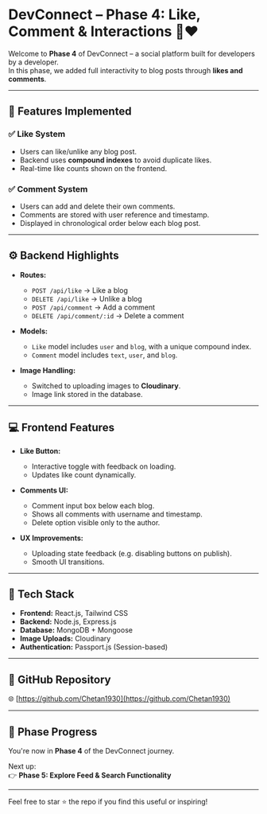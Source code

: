 # DevConnect – Phase 4: Like, Comment & Interactions 💬❤️

Welcome to **Phase 4** of DevConnect – a social platform built for developers by a developer.  
In this phase, we added full interactivity to blog posts through **likes and comments**.

---

## 🚀 Features Implemented

### ✅ Like System
- Users can like/unlike any blog post.
- Backend uses **compound indexes** to avoid duplicate likes.
- Real-time like counts shown on the frontend.

### ✅ Comment System
- Users can add and delete their own comments.
- Comments are stored with user reference and timestamp.
- Displayed in chronological order below each blog post.

---

## ⚙️ Backend Highlights

- **Routes:**
  - `POST /api/like` → Like a blog
  - `DELETE /api/like` → Unlike a blog
  - `POST /api/comment` → Add a comment
  - `DELETE /api/comment/:id` → Delete a comment

- **Models:**
  - `Like` model includes `user` and `blog`, with a unique compound index.
  - `Comment` model includes `text`, `user`, and `blog`.

- **Image Handling:**
  - Switched to uploading images to **Cloudinary**.
  - Image link stored in the database.

---

## 💻 Frontend Features

- **Like Button:**
  - Interactive toggle with feedback on loading.
  - Updates like count dynamically.

- **Comments UI:**
  - Comment input box below each blog.
  - Shows all comments with username and timestamp.
  - Delete option visible only to the author.

- **UX Improvements:**
  - Uploading state feedback (e.g. disabling buttons on publish).
  - Smooth UI transitions.

---

## 📸 Tech Stack

- **Frontend:** React.js, Tailwind CSS
- **Backend:** Node.js, Express.js
- **Database:** MongoDB + Mongoose
- **Image Uploads:** Cloudinary
- **Authentication:** Passport.js (Session-based)

---

## 🔗 GitHub Repository

🌐 [https://github.com/Chetan1930](https://github.com/Chetan1930)

---

## 📅 Phase Progress

You're now in **Phase 4** of the DevConnect journey.

Next up:  
👉 **Phase 5: Explore Feed & Search Functionality**

---

Feel free to star ⭐ the repo if you find this useful or inspiring!

